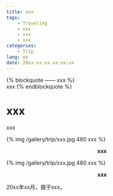 ```yaml
---
title: xxx
tags:
    - Traveling
    - xxx
    - xxx
    - xxx
categories:
	- Trip
lang: en
date: 20xx-xx-xx xx:xx:xx
---
```


{% blockquote —— xxx %}  
xxx
{% endblockquote %} 

<!-- more -->

# xxx

xxx

{% img /gallery/trip/xxx.jpg 480 xxx %}
<p align="center"><b>xxx</b></p>

{% img /gallery/trip/xxx.jpg 480 xxx %}
<p align="center"><b>xxx</b></p>

20xx年xx月，摄于xxx。